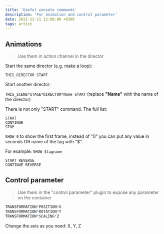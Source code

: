 ```yaml
---
title: 'Useful console commands'
description: 'For animation and control parameter'
date: 2021-12-21 12:00:00 +0300
tags: artist
---
```


## Animations

> Use them in action channel in the director

Start the same director (e.g. make a loop):

`THIS_DIRECTOR START`

Start another director:

`THIS_SCENE*STAGE*DIRECTOR*Name START`
(replace **"Name"** with the name of the director)

There is not only "START" command. The full list:

```
START
CONTINUE
STOP

```

`SHOW 0` to show the first frame, instead of "0" you can put any value in seconds OR name of the tag with "$".

For example: `SHOW $tagname`

```
START REVERSE
CONTINUE REVERSE
```

## Control parameter

> Use them in the "control parameter" plugin to expose any parameter on the container

```r
TRANSFORMATION*POSITION*X
TRANSFORMATION*ROTATION*Y
TRANSFORMATION*SCALING*Z
```

Change the axis as you need: X, Y, Z
